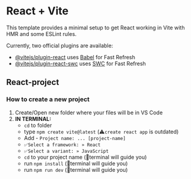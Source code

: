 # React + Vite

This template provides a minimal setup to get React working in Vite with HMR and some ESLint rules.

Currently, two official plugins are available:

- [@vitejs/plugin-react](https://github.com/vitejs/vite-plugin-react/blob/main/packages/plugin-react/README.md) uses [Babel](https://babeljs.io/) for Fast Refresh
- [@vitejs/plugin-react-swc](https://github.com/vitejs/vite-plugin-react-swc) uses [SWC](https://swc.rs/) for Fast Refresh

## React-project
### How to create a new project
  1. Create/Open new folder where your files will be in VS Code
  2. **IN TERMINAL:**
     - `cd` to folder
     - type `npm create vite@latest` (⚠️`create react app` is outdated)
     - Add - `Project name: ... [project-name]`
     - `✅Select a framework: » React`
     - `✅Select a variant: » JavaScript`
     - `cd` to your project name (📌terminal will guide you)
     - run `npm install` (📌terminal will guide you)
     - run `npm run dev` (📌terminal will guide you)